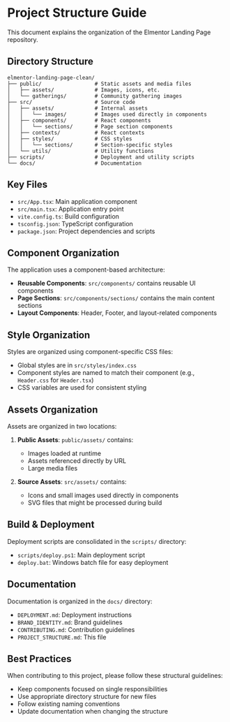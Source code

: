 # Project Structure Guide

This document explains the organization of the Elmentor Landing Page repository.

## Directory Structure

```
elmentor-landing-page-clean/
├── public/                 # Static assets and media files
│   ├── assets/             # Images, icons, etc.
│   └── gatherings/         # Community gathering images
├── src/                    # Source code
│   ├── assets/             # Internal assets
│   │   └── images/         # Images used directly in components
│   ├── components/         # React components
│   │   └── sections/       # Page section components
│   ├── contexts/           # React contexts
│   ├── styles/             # CSS styles
│   │   └── sections/       # Section-specific styles
│   └── utils/              # Utility functions
├── scripts/                # Deployment and utility scripts
└── docs/                   # Documentation
```

## Key Files

- `src/App.tsx`: Main application component
- `src/main.tsx`: Application entry point
- `vite.config.ts`: Build configuration
- `tsconfig.json`: TypeScript configuration
- `package.json`: Project dependencies and scripts

## Component Organization

The application uses a component-based architecture:

- **Reusable Components**: `src/components/` contains reusable UI components
- **Page Sections**: `src/components/sections/` contains the main content sections
- **Layout Components**: Header, Footer, and layout-related components

## Style Organization

Styles are organized using component-specific CSS files:

- Global styles are in `src/styles/index.css`
- Component styles are named to match their component (e.g., `Header.css` for `Header.tsx`)
- CSS variables are used for consistent styling

## Assets Organization

Assets are organized in two locations:

1. **Public Assets**: `public/assets/` contains:

   - Images loaded at runtime
   - Assets referenced directly by URL
   - Large media files

2. **Source Assets**: `src/assets/` contains:
   - Icons and small images used directly in components
   - SVG files that might be processed during build

## Build & Deployment

Deployment scripts are consolidated in the `scripts/` directory:

- `scripts/deploy.ps1`: Main deployment script
- `deploy.bat`: Windows batch file for easy deployment

## Documentation

Documentation is organized in the `docs/` directory:

- `DEPLOYMENT.md`: Deployment instructions
- `BRAND_IDENTITY.md`: Brand guidelines
- `CONTRIBUTING.md`: Contribution guidelines
- `PROJECT_STRUCTURE.md`: This file

## Best Practices

When contributing to this project, please follow these structural guidelines:

- Keep components focused on single responsibilities
- Use appropriate directory structure for new files
- Follow existing naming conventions
- Update documentation when changing the structure
